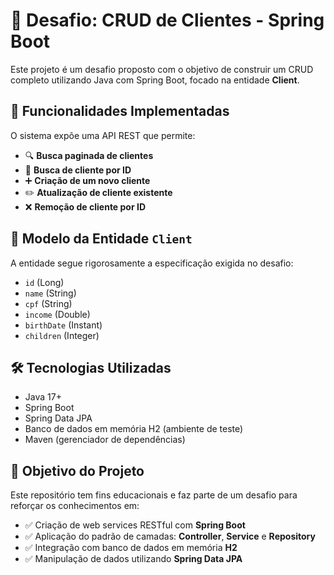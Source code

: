 # 🧩 Desafio: CRUD de Clientes - Spring Boot

Este projeto é um desafio proposto com o objetivo de construir um CRUD completo utilizando Java com Spring Boot, focado na entidade **Client**.

## 📌 Funcionalidades Implementadas

O sistema expõe uma API REST que permite:

- 🔍 **Busca paginada de clientes**  
- 🔎 **Busca de cliente por ID**
- ➕ **Criação de um novo cliente**
- ✏️ **Atualização de cliente existente**
- ❌ **Remoção de cliente por ID**

## 📄 Modelo da Entidade `Client`

A entidade segue rigorosamente a especificação exigida no desafio:

- `id` (Long)
- `name` (String)
- `cpf` (String)
- `income` (Double)
- `birthDate` (Instant)
- `children` (Integer)

## 🛠️ Tecnologias Utilizadas

- Java 17+
- Spring Boot
- Spring Data JPA
- Banco de dados em memória H2 (ambiente de teste)
- Maven (gerenciador de dependências)

## 🚀 Objetivo do Projeto

Este repositório tem fins educacionais e faz parte de um desafio para reforçar os conhecimentos em:

- ✅ Criação de web services RESTful com **Spring Boot**
- ✅ Aplicação do padrão de camadas: **Controller**, **Service** e **Repository**
- ✅ Integração com banco de dados em memória **H2**
- ✅ Manipulação de dados utilizando **Spring Data JPA**